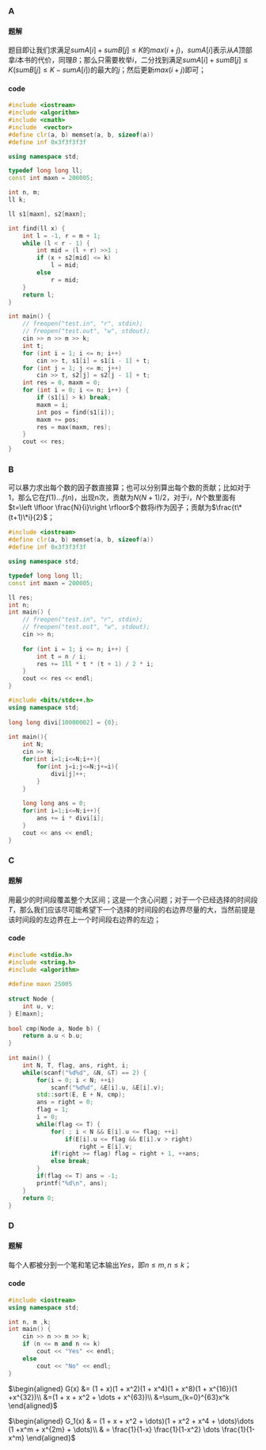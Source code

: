 
### A


#### 题解

题目即让我们求满足$sumA[i]+sumB[j]\leq K$的$max(i+j)$，$sumA[i]$表示从$A$顶部拿$i$本书的代价，同理$B$；那么只需要枚举$i$，二分找到满足$sumA[i]+sumB[j]\leq K(sumB[j] \leq K - sumA[i])$的最大的$j$；然后更新$max(i+j)$即可；

#### code
```cpp
#include <iostream>
#include <algorithm>
#include <cmath>
#include  <vector>
#define clr(a, b) memset(a, b, sizeof(a))
#define inf 0x3f3f3f3f

using namespace std;

typedef long long ll;
const int maxn = 200005;

int n, m;
ll k;

ll s1[maxn], s2[maxn];

int find(ll x) {
    int l = -1, r = m + 1;
    while (l < r - 1) {
        int mid = (l + r) >>1 ;
        if (x + s2[mid] <= k)
            l = mid;
        else
            r = mid;
    }
    return l;
}

int main() {
    // freopen("test.in", "r", stdin);
    // freopen("test.out", "w", stdout);
    cin >> n >> m >> k;
    int t;
    for (int i = 1; i <= n; i++)
        cin >> t, s1[i] = s1[i - 1] + t;
    for (int j = 1; j <= m; j++)
        cin >> t, s2[j] = s2[j - 1] + t;
    int res = 0, maxm = 0;
    for (int i = 0; i <= n; i++) {
        if (s1[i] > k) break;
        maxm = i;
        int pos = find(s1[i]);
        maxm += pos;
        res = max(maxm, res);
    }
    cout << res;
}
```

### B

可以暴力求出每个数的因子数直接算；也可以分别算出每个数的贡献；比如对于$1$，那么它在$f(1)\dots f(n)$，出现n次，贡献为$N(N+1)/2$，对于$i$，$N$个数里面有$t=\left \lfloor \frac{N}{i}\right \rfloor$个数将$i$作为因子；贡献为$\frac{t\*(t+1)\*i}{2}$；

```cpp
#include <iostream>
#define clr(a, b) memset(a, b, sizeof(a))
#define inf 0x3f3f3f3f

using namespace std;

typedef long long ll;
const int maxn = 200005;

ll res;
int n;
int main() {
    // freopen("test.in", "r", stdin);
    // freopen("test.out", "w", stdout);
    cin >> n;
    
    for (int i = 1; i <= n; i++) {
        int t = n / i;
        res += 1ll * t * (t + 1) / 2 * i;
    }
    cout << res << endl;
}
```

```cpp
#include <bits/stdc++.h>
using namespace std;
 
long long divi[10000002] = {0};
 
int main(){
    int N;
    cin >> N;
    for(int i=1;i<=N;i++){
        for(int j=i;j<=N;j+=i){
            divi[j]++;
        }
    }
 
    long long ans = 0;
    for(int i=1;i<=N;i++){
        ans += i * divi[i];
    }
    cout << ans << endl;
}
```

### C

#### 题解

用最少的时间段覆盖整个大区间；这是一个贪心问题；对于一个已经选择的时间段$T$，那么我们应该尽可能希望下一个选择的时间段的右边界尽量的大，当然前提是该时间段的左边界在上一个时间段右边界的左边；

#### code

```cpp
#include <stdio.h>
#include <string.h>
#include <algorithm>
 
#define maxn 25005
 
struct Node {
	int u, v;
} E[maxn];
 
bool cmp(Node a, Node b) {
	return a.u < b.u;
}
 
int main() {
	int N, T, flag, ans, right, i;
	while(scanf("%d%d", &N, &T) == 2) {
		for(i = 0; i < N; ++i)
			scanf("%d%d", &E[i].u, &E[i].v);
		std::sort(E, E + N, cmp);
		ans = right = 0;
		flag = 1;
		i = 0;
		while(flag <= T) {
			for( ; i < N && E[i].u <= flag; ++i)
				if(E[i].u <= flag && E[i].v > right)
					right = E[i].v;
			if(right >= flag) flag = right + 1, ++ans;
			else break;
		}
		if(flag <= T) ans = -1;
		printf("%d\n", ans);
	}
	return 0;
}
```

### D

#### 题解

每个人都被分到一个笔和笔记本输出$Yes$，即$n \leq m, n\leq k$；

#### code
```cpp
#include <iostream>
using namespace std;

int n, m ,k;
int main() {
    cin >> n >> m >> k;
    if (n <= m and n <= k)
        cout << "Yes" << endl;
    else
        cout << "No" << endl;
}
```

$\begin{aligned} G(x) &= (1 + x)(1 + x^2)(1 + x^4)(1 + x^8)(1 + x^{16})(1 +x^{32})\\
                      &=(1 + x + x^2 + \dots + x^{63})\\
                      &=\sum_{k=0}^{63}x^k
\end{aligned}$

$\begin{aligned} G_1(x) & = (1 + x + x^2 + \dots)(1 + x^2 + x^4 + \dots)\dots (1 +x^m + x^{2m} + \dots)\\
                        & = \frac{1}{1-x} \frac{1}{1-x^2} \dots \frac{1}{1-x^m}
\end{aligned}$